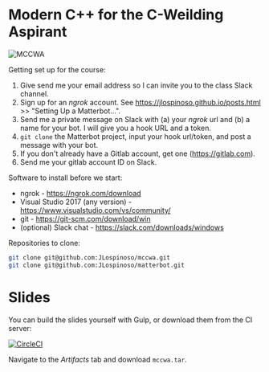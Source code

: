 Modern C++ for the C-Weilding Aspirant
==

![MCCWA](https://github.com/JLospinoso/mccwa/raw/master/graphics/MCCWA.png)

Getting set up for the course:

1. Give send me your email address so I can invite you to the class Slack channel.
2. Sign up for an _ngrok_ account. See https://jlospinoso.github.io/posts.html >> "Setting Up a Matterbot...".
3. Send me a private message on Slack with (a) your _ngrok_ url and (b) a name for your bot. I will give you a
hook URL and a token.
4. `git clone` the Matterbot project, input your hook url/token, and post a message with your bot.
5. If you don't already have a Gitlab account, get one (https://gitlab.com).
6. Send me your gitlab account ID on Slack.

Software to install before we start:

* ngrok - https://ngrok.com/download
* Visual Studio 2017 (any version) - https://www.visualstudio.com/vs/community/
* git - https://git-scm.com/download/win
* (optional) Slack chat - https://slack.com/downloads/windows

Repositories to clone:

```sh
git clone git@github.com:JLospinoso/mccwa.git
git clone git@github.com:JLospinoso/matterbot.git
```

Slides
==
You can build the slides yourself with Gulp, or download them from the CI server:

[![CircleCI](https://circleci.com/gh/JLospinoso/mccwa.svg?style=svg)](https://circleci.com/gh/JLospinoso/mccwa)

Navigate to the _Artifacts_ tab and download `mccwa.tar`.
